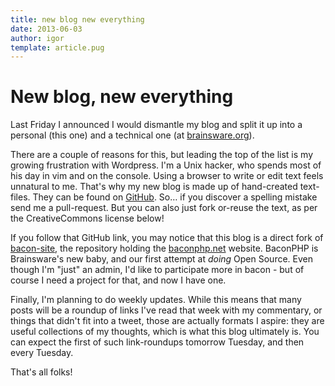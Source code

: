 ```yaml
---
title: new blog new everything
date: 2013-06-03
author: igor
template: article.pug
---
```


# New blog, new everything

Last Friday I announced I would dismantle my blog and split it up into a personal (this one) and a technical one (at [brainsware.org](http://brainsware.org)).

There are a couple of reasons for this, but leading the top of the list is my growing frustration with Wordpress.
I'm a Unix hacker, who spends most of his day in vim and on the console.
Using a browser to write or edit text feels unnatural to me.
That's why my new blog is made up of hand-created text-files.
They can be found on [GitHub](https://github.com/igalic/blag/tree/master/_posts).
So… if you discover a spelling mistake send me a pull-request.
But you can also just fork or-reuse the text, as per the CreativeCommons license below!

If you follow that GitHub link, you may notice that this blog is a direct fork of [bacon-site](https://github.com/Brainsware/bacon-site), the repository holding the [baconphp.net](http://baconphp.net/) website.
BaconPHP is Brainsware's new baby, and our first attempt at *doing* Open Source.
Even though I'm "just" an admin, I'd like to participate more in bacon - but of course I need a project for that, and now I have one.

Finally, I'm planning to do weekly updates.
While this means that many posts will be a roundup of links I've read that week with my commentary, or things that didn't fit into a tweet, those are actually formats I aspire: they are useful collections of my thoughts, which is what this blog ultimately is.
You can expect the first of such link-roundups tomorrow Tuesday, and then every Tuesday.

That's all folks!
